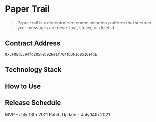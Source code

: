 # Paper Trail

> Paper trail is a decentralized communication platform that secures your messages are never lost, stolen, or deleted.

## Contract Address

`0x3F0Ed2594fd205F9C926e1f7044D3F168510a4dE`

## Technology Stack

## How to Use
  
## Release Schedule

MVP  - July 13th 2021
Patch Update  - July 14th 2021